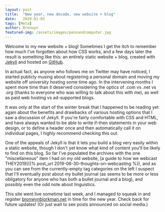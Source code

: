 ```yaml
---
layout: post
title:  "New year, new decade, new website + blog"
date:   2020-01-02
tags: [Meta]
author: Bronwyn
featured-img: /assets/images/pensandcomputer.jpg
---
```


Welcome to my new website + blog! Sometimes I get the itch to remember how much I've forgotten about how CSS works, and a few days later the result is something like this: an entirely static website + blog, created with [Jekyll](http://jekyllrb.com/) and hosted on [GitHub](https://github.com/). 

In actual fact, as anyone who follows me on Twitter may have noticed, I started publicly musing about registering a personal domain and moving my website off university hosting some time ago. In the intervening months I spent more time than it deserved considering the optics of .com vs .net vs .org (thanks to everyone who was willing to talk about this with me), as well as paid web hosting vs ad-supported blogs. 

It was only at the start of the winter break that I happened to be reading yet again about the benefits and drawbacks of various hosting options that I saw a discussion of Jekyll. If you're fairly comfortable with CSS and HTML, and have always wanted to be able to write if-then statements in your web design, or to define a header once and then automatically call it on individual pages, I highly recommend checking this out. 

One of the appeals of Jekyll is that it lets you build a blog very easily within a static website, though I don't yet know what kind of content you'll be likely to find on this blog. So far I've populated the archives with the one "miscellaneous" item I had on my old website, [a guide to how we webcast THEY2019]({% post_url 2019-06-30-thoughts-on-webcasting %}), and as you can see from the currently-empty tag categories on the left I suspect that I'll eventually post about my bullet journal (as seems to be more or less obligatory for anyone who has both a bullet journal and a blog), and possibly even the odd note about linguistics. 

This site went live sometime last week, and I managed to squeak in and register <a href="http://bronwynbjorkman.net">bronwynbjorkman.net</a> in time for the new year. Check back for future updates! (Or just wait to see posts announced on social media.)